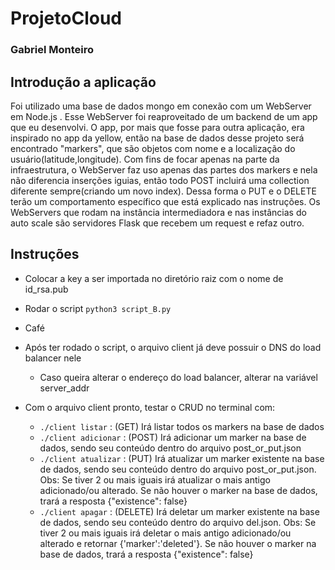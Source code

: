 # ProjetoCloud
### Gabriel Monteiro

## Introdução a aplicação

  Foi utilizado uma base de dados mongo em conexão com um WebServer em Node.js . Esse WebServer foi reaproveitado de um backend de um app que eu desenvolvi. O app, por mais que fosse para outra aplicação, era inspirado no app da yellow, então na base de dados desse projeto será encontrado "markers", que são objetos com nome e a localização do usuário(latitude,longitude). Com fins de focar apenas na parte da infraestrutura, o WebServer faz uso apenas das partes dos markers e nela não diferencia inserções iguias, então todo POST incluirá uma collection diferente sempre(criando um novo index). Dessa forma o PUT e o DELETE terão um comportamento específico que está explicado nas instruções. Os WebServers que rodam na instância intermediadora e nas instâncias do auto scale são servidores Flask que recebem um request e refaz outro.

## Instruções

 - Colocar a key a ser importada no diretório raiz com o nome de id_rsa.pub
 
 - Rodar o script `python3 script_B.py`
 
 - Café
 
 - Após ter rodado o script, o arquivo client já deve possuir o DNS do load balancer nele
   - Caso queira alterar o endereço do load balancer, alterar na variável server_addr
   
 - Com o arquivo client pronto, testar o CRUD no terminal com:
 
    - `./client listar` : (GET) Irá listar todos os markers na base de dados 
    - `./client adicionar` : (POST) Irá adicionar um marker na base de dados, sendo seu conteúdo dentro do arquivo post_or_put.json 
    - `./client atualizar` : (PUT) Irá atualizar um marker existente na base de dados, sendo seu conteúdo dentro do arquivo post_or_put.json.  Obs: Se tiver 2 ou mais iguais irá atualizar o mais antigo adicionado/ou alterado. Se não houver o marker na base de dados, trará a resposta {"existence": false} 
    - `./client apagar` : (DELETE) Irá deletar um marker existente na base de dados, sendo seu conteúdo dentro do arquivo del.json. Obs: Se tiver 2 ou mais iguais irá deletar o mais antigo adicionado/ou alterado e retornar {'marker':'deleted'}. Se não houver o marker na base de dados, trará a resposta {"existence": false} 
